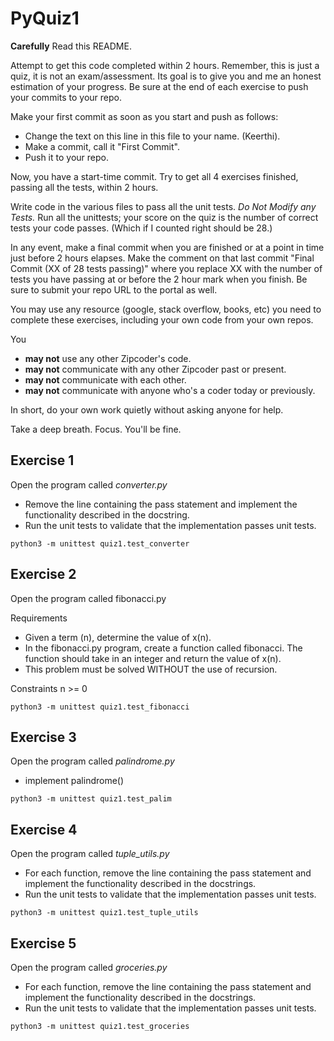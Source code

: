 # PyQuiz1
 
 **Carefully** Read this README.

Attempt to get this code completed within 2 hours. Remember, this is just a quiz, it is not an exam/assessment. Its goal is to give you and me an honest estimation of your progress. Be sure at the end of each exercise to push your commits to your repo. 

Make your first commit as soon as you start and push as follows:

* Change the text on this line in this file to your name. (Keerthi).
* Make a commit, call it "First Commit".
* Push it to your repo.

Now, you have a start-time commit. Try to get all 4 exercises finished, passing all the tests, within 2 hours. 

Write code in the various files to pass all the unit tests. *Do Not Modify any Tests.* Run all the unittests; your score on the quiz is the number of correct tests your code passes. (Which if I counted right should be 28.)

In any event, make a final commit when you are finished or at a point in time just before 2 hours elapses.
Make the comment on that last commit "Final Commit (XX of 28 tests passing)" where you replace XX with the number of tests you have passing
at or before the 2 hour mark when you finish. Be sure to submit your repo URL to the portal as well.

You may use any resource (google, stack overflow, books, etc) you need to complete these exercises, including your own code from your own repos.

You  
* **may not** use any other Zipcoder's code. 
* **may not** communicate with any other Zipcoder past or present.
* **may not** communicate with each other.
* **may not** communicate with anyone who's a coder today or previously.

In short, do your own work quietly without asking anyone for help.

Take a deep breath. Focus. You'll be fine.

## Exercise 1

Open the program called *converter.py*

* Remove the line containing the pass statement and implement the functionality described in the docstring.
* Run the unit tests to validate that the implementation passes unit tests. 

```
python3 -m unittest quiz1.test_converter
```

## Exercise 2

Open the program called fibonacci.py

Requirements

* Given a term (n), determine the value of x(n).
* In the fibonacci.py program, create a function called fibonacci. The function should take in an integer and return the value of x(n).
* This problem must be solved WITHOUT the use of recursion.

Constraints
n >= 0


```
python3 -m unittest quiz1.test_fibonacci
```

## Exercise 3

Open the program called *palindrome.py*

* implement palindrome()

```
python3 -m unittest quiz1.test_palim
```

## Exercise 4

Open the program called *tuple_utils.py*

* For each function, remove the line containing the pass statement and implement the functionality described in the docstrings.
* Run the unit tests to validate that the implementation passes unit tests.

```
python3 -m unittest quiz1.test_tuple_utils
```

## Exercise 5

Open the program called *groceries.py*

* For each function, remove the line containing the pass statement and implement the functionality described in the docstrings.
* Run the unit tests to validate that the implementation passes unit tests.

```
python3 -m unittest quiz1.test_groceries
```


